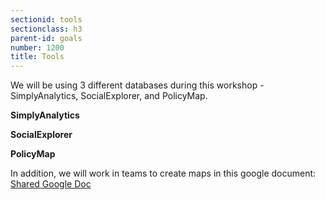 ```yaml
---
sectionid: tools
sectionclass: h3
parent-id: goals
number: 1200
title: Tools
---
```

We will be using 3 different databases during this workshop - SimplyAnalytics, SocialExplorer, and PolicyMap. 


**SimplyAnalytics** 

**SocialExplorer**

**PolicyMap** 

In addition, we will work in teams to create maps in this google document:
[Shared Google Doc](https://docs.google.com/document/d/1F9mCx4N_Ua3UqwNobemFe9Y9QYHvmkSl7Tlk6_9rwV0/edit?usp=sharing)
